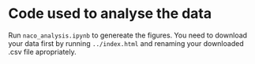 # Code used to analyse the data
Run `naco_analysis.ipynb` to genereate the figures. You need to download your data first by running `../index.html` and renaming your downloaded .csv file apropriately.
